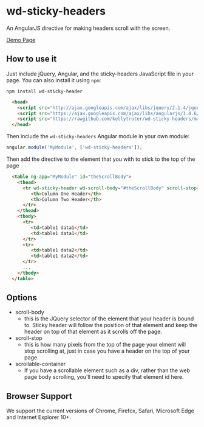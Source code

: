 wd-sticky-headers
==============

An AngularJS directive for making headers scroll with the screen.

[Demo Page](http://rawgit.com/kellytruter/wd-sticky-header/master/demo/index.html)

How to use it
-------------

Just include jQuery, Angular, and the sticky-headers JavaScript file in your page. You can also install it
using `npm`:

```
npm install wd-sticky-header
```

```html
  <head>
	<script src="http://ajax.googleapis.com/ajax/libs/jquery/2.1.4/jquery.min.js"></script>
	<script src="https://ajax.googleapis.com/ajax/libs/angularjs/1.4.6/angular.min.js"></script>
	<script src="https://rawgithub.com/kellytruter/wd-sticky-headers/master/src/fsm-sticky-header.js"></script>
  </head>
```

Then include the `wd-sticky-headers` Angular module in your own module:

```js
angular.module('MyModule', ['wd-sticky-headers']);
```

Then add the directive to the element that you with to stick to the top of the page

```html
  <table ng-app="MyModule" id="theScrollBody">
    <thead>
      <tr wd-sticky-header wd-scroll-body="#theScrollBody" scroll-stop='50' wd-is-fixed="true">
         <th>Column One Header</th>
         <th>Column Two Header</th>
      </tr>
    </thead>
    <tbody>
      <tr>
         <td>table1 data1</td>
         <td>table1 data1</td>
      </tr>
      <tr>
         <td>table1 data2</td>
         <td>table1 data2</td>
      </tr>
      ...
    </tbody>
  </table>
```

Options
--------

* scroll-body
   * this is the JQuery selector of the element that your header is bound to.  Sticky header will follow the position of that element and keep the header on top of that element as it scrolls off the page.
* scroll-stop
   * this is how many pixels from the top of the page your elment will stop scrolling at, just in case you have a header on the top of your page.
* scrollable-container
   * If you have a scrollable element such as a div, rather than the web page body scrolling, you'll need to specify that element id here.

Browser Support
--------

We support the current versions of Chrome, Firefox, Safari, Microsoft Edge and Internet Explorer 10+.
